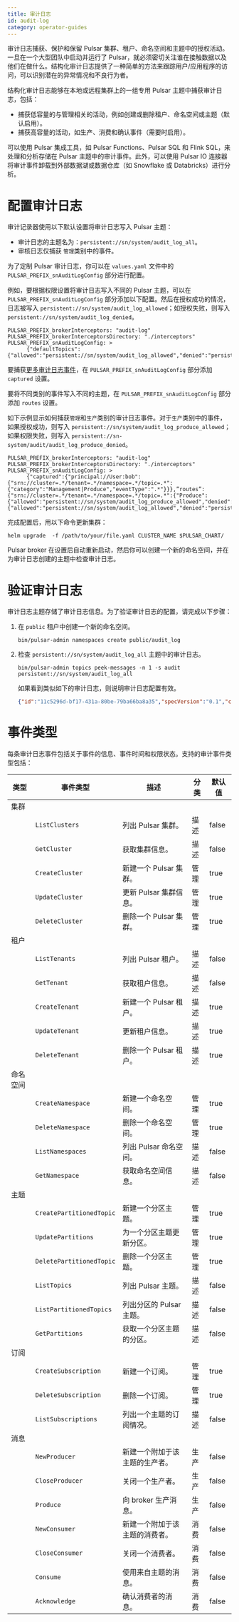 ```yaml
---
title: 审计日志
id: audit-log
category: operator-guides
---
```


审计日志捕获、保护和保留 Pulsar 集群、租户、命名空间和主题中的授权活动。一旦在一个大型团队中启动并运行了 Pulsar，就必须密切关注谁在接触数据以及他们在做什么。结构化审计日志提供了一种简单的方法来跟踪用户/应用程序的访问，可以识别潜在的异常情况和不良行为者。

结构化审计日志能够在本地或远程集群上的一组专用 Pulsar 主题中捕获审计日志，包括：

- 捕获低容量的与管理相关的活动，例如创建或删除租户、命名空间或主题（默认启用）。
- 捕获高容量的活动，如生产、消费和确认事件（需要时启用）。

可以使用 Pulsar 集成工具，如 Pulsar Functions、Pulsar SQL 和 Flink SQL，来处理和分析存储在 Pulsar 主题中的审计事件。此外，可以使用 Pulsar IO 连接器将审计事件卸载到外部数据湖或数据仓库（如 Snowflake 或 Databricks）进行分析。

# 配置审计日志 

审计记录器使用以下默认设置将审计日志写入 Pulsar 主题：

- 审计日志的主题名为：`persistent://sn/system/audit_log_all`。
- 审核日志仅捕获 `管理`类别中的事件。

为了定制 Pulsar 审计日志，你可以在 `values.yaml` 文件中的 `PULSAR_PREFIX_snAuditLogConfig` 部分进行配置。

例如，要根据权限设置将审计日志写入不同的 Pulsar 主题，可以在 `PULSAR_PREFIX_snAuditLogConfig` 部分添加以下配置。然后在授权成功的情况，日志被写入 `persistent://sn/system/audit_log_allowed`；如授权失败，则写入 `persistent://sn/system/audit_log_denied`。

```
PULSAR_PREFIX_brokerInterceptors: "audit-log"
PULSAR_PREFIX_brokerInterceptorsDirectory: "./interceptors"
PULSAR_PREFIX_snAuditLogConfig: >
      {"defaultTopics":{"allowed":"persistent://sn/system/audit_log_allowed","denied":"persistent://sn/system/audit_log_denied"}}

```

要捕获[更多审计日志事件](#事件类型)，在 `PULSAR_PREFIX_snAuditLogConfig` 部分添加 `captured` 设置。

要将不同类别的事件写入不同的主题，在 `PULSAR_PREFIX_snAuditLogConfig` 部分添加 `routes` 设置。

如下示例显示如何捕获`管理`和`生产`类别的审计日志事件。对于`生产`类别中的事件，如果授权成功，则写入 `persistent://sn/system/audit_log_produce_allowed`；如果权限失败，则写入 `persistent://sn-system/audit/audit_log_produce_denied`。

```
PULSAR_PREFIX_brokerInterceptors: "audit-log"
PULSAR_PREFIX_brokerInterceptorsDirectory: "./interceptors"
PULSAR_PREFIX_snAuditLogConfig: >
      {"captured":{"principal://User:bob":{"srn://cluster=.*/tenant=.*/namespace=.*/topic=.*": {"category":"Management|Produce","eventType":".*"}}},”routes”:{"srn://cluster=.*/tenant=.*/namespace=.*/topic=.*":{"Produce":{"allowed":"persistent://sn/system/audit_log_produce_allowed","denied":"persistent://sn/system/audit_log_produce_denied"}}},defaultTopics":{"allowed":"persistent://sn/system/audit_log_allowed","denied":"persistent://sn/system/audit_log_denied"}}
```

完成配置后，用以下命令更新集群：

```
helm upgrade  -f /path/to/your/file.yaml CLUSTER_NAME $PULSAR_CHART/
```

Pulsar broker 在设置后自动重新启动，然后你可以创建一个新的命名空间，并在为审计日志创建的主题中检查审计日志。

# 验证审计日志

审计日志主题存储了审计日志信息。为了验证审计日志的配置，请完成以下步骤：

1. 在 `public` 租户中创建一个新的命名空间。

    ```
    bin/pulsar-admin namespaces create public/audit_log
    ```

2. 检查 `persistent://sn/system/audit_log_all` 主题中的审计日志。

    ```
    bin/pulsar-admin topics peek-messages -n 1 -s audit persistent://sn/system/audit_log_all
    ```

    如果看到类似如下的审计日志，则说明审计日志配置有效。

    ```json
    {"id":"11c5296d-bf17-431a-80be-79ba66ba8a35","specVersion":"0.1","category":"Management","time":"2021-06-15T04:58:41.710Z","eventType":"CreateNamespace","resourceInfo":{"resourceType":"Namespace","cluster":"RELEASE_NAME-sn-platform","tenant":"public","namespace":"audit_log"},"authenticationInfo":{"role":"admin"},"authorizationInfo":{"granted":true,"superUserAuthorization":true},"requestInfo":{"metadata":{"clientAddress":"10.225.14.43","uri":"/admin/v2/namespaces/public/audit_log","method":"PUT"}},"responseInfo":{"responseType":"SUCCESS","responseCode":204}}
    ```

# 事件类型

每条审计日志事件包括关于事件的信息、事件时间和权限状态。支持的审计事件类型包括：


| 类型 | 事件类型                 | 描述 | 分类 | 默认值 |
|---|---|---|---|---|
| 集群 |||||
| | `ListClusters` | 列出 Pulsar 集群。 | 描述 | false|
| | `GetCluster` | 获取集群信息。                 | 描述 | false|
| | `CreateCluster` | 新建一个 Pulsar 集群。 | 管理 | true|
| | `UpdateCluster` | 更新 Pulsar 集群信息。 | 管理 | true|
| | `DeleteCluster` | 删除一个 Pulsar 集群。         | 管理 | true|
| 租户 |||||
| |`ListTenants` | 列出 Pulsar 租户。             | 描述 | false|
| | `GetTenant` | 获取租户信息。                 | 描述 | false|
| | `CreateTenant` | 新建一个 Pulsar 租户。 | 描述 | true|
| | `UpdateTenant` | 更新租户信息。 | 描述 | true|
| | `DeleteTenant` | 删除一个 Pulsar 租户。         | 描述 | true|
| 命名空间 |||||
| | `CreateNamespace` | 新建一个命名空间。             | 管理 | true|
| | `DeleteNamespace` | 删除一个命名空间。             | 管理 | true|
| | `ListNamespaces` | 列出 Pulsar 命名空间。 | 描述 | false|
| | `GetNamespace` | 获取命名空间信息。 | 描述 | false|
| 主题 |||||
| | `CreatePartitionedTopic` | 新建一个分区主题。             | 管理 | true|
| | `UpdatePartitions` | 为一个分区主题更新分区。       | 管理 | true|
| | `DeletePartitionedTopic` | 删除一个分区主题。             | 管理 | true|
| | `ListTopics` | 列出 Pulsar 主题。 | 描述 | false|
| | `ListPartitionedTopics` | 列出分区的 Pulsar 主题。       | 描述 | false|
| | `GetPartitions` | 获取一个分区主题的分区。       | 描述 | false|
| 订阅 |||||
| | `CreateSubscription` | 新建一个订阅。                 | 管理 | true|
| | `DeleteSubscription` | 删除一个订阅。                 | 管理 | true|
| | `ListSubscriptions` | 列出一个主题的订阅情况。       | 描述 | false|
| 消息 |||||
| | `NewProducer` | 新建一个附加于该主题的生产者。 | 生产 | false|
| | `CloseProducer` | 关闭一个生产者。               | 生产 | false|
| | `Produce` | 向 broker 生产消息。 | 生产 | false|
| | `NewConsumer` | 新建一个附加于该主题的消费者。 | 消费 | false|
| | `CloseConsumer` | 关闭一个消费者。               | 消费 | false|
| | `Consume` | 使用来自主题的消息。 | 消费 | false|
| | `Acknowledge` | 确认消费者的消息。 | 消费 | false|